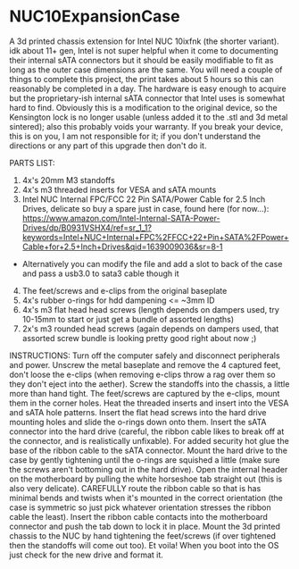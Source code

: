 # NUC10ExpansionCase
A 3d printed chassis extension for Intel NUC 10ixfnk (the shorter variant).
idk about 11+ gen, Intel is not super helpful when it come to documenting their internal sATA connectors but
it should be easily modifiable to fit as long as the outer case dimensions are the same.
You will need a couple of things to complete this project, the print takes about 5 hours so this can reasonably be completed in a day.
The hardware is easy enough to acquire but the proprietary-ish internal sATA connector that Intel uses is somewhat hard to find.
Obviously this is a modification to the original device, so the Kensington lock is no longer usable (unless added it to the .stl and 3d metal sintered); also this probably voids your warranty. If you break your device, this is on you, I am not responsible for it; if you don't understand the directions or any part of this upgrade then don't do it.

PARTS LIST:
1. 4x's 20mm M3 standoffs
2. 4x's m3 threaded inserts for VESA and sATA mounts
3. Intel NUC Internal FPC/FCC 22 Pin SATA/Power Cable for 2.5 Inch Drives, delicate so buy a spare just in case, found here (for now...): https://www.amazon.com/Intel-Internal-SATA-Power-Drives/dp/B0931VSHX4/ref=sr_1_1?keywords=Intel+NUC+Internal+FPC%2FFCC+22+Pin+SATA%2FPower+Cable+for+2.5+Inch+Drives&qid=1639009036&sr=8-1
  - Alternatively you can modify the file and add a slot to back of the case and pass a usb3.0 to sata3 cable though it
4. The feet/screws and e-clips from the original baseplate
5. 4x's rubber o-rings for hdd dampening <= ~3mm ID
6. 4x's m3 flat head head screws (length depends on dampers used, try 10-15mm to start or just get a bundle of assorted lengths)
7. 2x's m3 rounded head screws (again depends on dampers used, that assorted screw bundle is looking pretty good right about now ;)

INSTRUCTIONS:
Turn off the computer safely and disconnect peripherals and power. 
Unscrew the metal baseplate and remove the 4 captured feet, don't loose the e-clips (when removing e-clips throw a rag over them so they don't eject into the aether). 
Screw the standoffs into the chassis, a little more than hand tight. 
The feet/screws are captured by the e-clips, mount them in the corner holes. 
Heat the threaded inserts and insert into the VESA and sATA hole patterns. 
Insert the flat head screws into the hard drive mounting holes and slide the o-rings down onto them. 
Insert the sATA connector into the hard drive (careful, the ribbon cable likes to break off at the connector, and is realistically unfixable). 
For added security hot glue the base of the ribbon cable to the sATA connector. 
Mount the hard drive to the case by gently tightening until the o-rings are squished a little (make sure the screws aren't bottoming out in the hard drive). 
Open the internal header on the motherboard by pulling the white horseshoe tab straight out (this is also very delicate). 
CAREFULLY route the ribbon cable so that is has minimal bends and twists when it's mounted in the correct orientation (the case is symmetric so just pick whatever orientation stresses the ribbon cable the least). 
Insert the ribbon cable contacts into the motherboard connector and push the tab down to lock it in place. 
Mount the 3d printed chassis to the NUC by hand tightening the feet/screws (if over tightened then the standoffs will come out too). 
Et voila! When you boot into the OS just check for the new drive and format it. 
